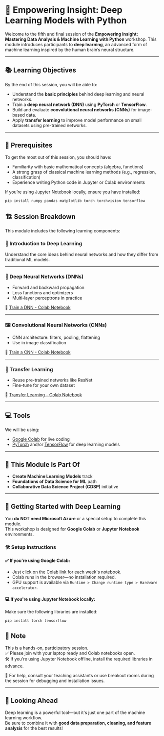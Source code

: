 # 🧠 Empowering Insight: Deep Learning Models with Python

Welcome to the fifth and final session of the **Empowering Insight: Mastering Data Analysis & Machine Learning with Python** workshop. This module introduces participants to **deep learning**, an advanced form of machine learning inspired by the human brain’s neural structure.

---

## 📚 Learning Objectives

By the end of this session, you will be able to:

- Understand the **basic principles** behind deep learning and neural networks.
- Train a **deep neural network (DNN)** using **PyTorch** or **TensorFlow**.
- Build and evaluate **convolutional neural networks (CNNs)** for image-based data.
- Apply **transfer learning** to improve model performance on small datasets using pre-trained networks.

---

## 🧾 Prerequisites

To get the most out of this session, you should have:

- Familiarity with basic mathematical concepts (algebra, functions)
- A strong grasp of classical machine learning methods (e.g., regression, classification)
- Experience writing Python code in Jupyter or Colab environments

If you’re using Jupyter Notebook locally, ensure you have installed:

```bash
pip install numpy pandas matplotlib torch torchvision tensorflow
```
## 🏗️ Session Breakdown

This module includes the following learning components:

### 📘 Introduction to Deep Learning
Understand the core ideas behind neural networks and how they differ from traditional ML models.

---

### 🧮 Deep Neural Networks (DNNs)

- Forward and backward propagation  
- Loss functions and optimizers  
- Multi-layer perceptrons in practice  

📓 [Train a DNN - Colab Notebook](https://colab.research.google.com/drive/YOUR_NOTEBOOK_ID)

---

### 🖼️ Convolutional Neural Networks (CNNs)

- CNN architecture: filters, pooling, flattening  
- Use in image classification  

📓 [Train a CNN - Colab Notebook](https://colab.research.google.com/drive/YOUR_NOTEBOOK_ID)

---

### 🔁 Transfer Learning

- Reuse pre-trained networks like ResNet  
- Fine-tune for your own dataset  

📓 [Transfer Learning - Colab Notebook](https://colab.research.google.com/drive/YOUR_NOTEBOOK_ID)

---

## 💻 Tools

We will be using:

- [Google Colab](https://colab.research.google.com/) for live coding  
- [PyTorch](https://pytorch.org/) and/or [TensorFlow](https://www.tensorflow.org/) for deep learning models  

---

## 🔗 This Module Is Part Of

- **Create Machine Learning Models** track  
- **Foundations of Data Science for ML** path  
- **Collaborative Data Science Project (CDSP)** initiative  

---

## 🧠 Getting Started with Deep Learning

You **do NOT need Microsoft Azure** or a special setup to complete this module.  
This workshop is designed for **Google Colab** or **Jupyter Notebook** environments.

### 🛠️ Setup Instructions

#### ✅ If you're using **Google Colab**:
- Just click on the Colab link for each week's notebook.
- Colab runs in the browser—no installation required.
- GPU support is available via `Runtime > Change runtime type > Hardware accelerator`.

#### 💻 If you're using **Jupyter Notebook** locally:
Make sure the following libraries are installed:

```bash
pip install torch tensorflow 
```

## 📝 Note

This is a hands-on, participatory session.  
✅ Please join with your laptop ready and Colab notebooks open.  
🛠️ If you're using Jupyter Notebook offline, install the required libraries in advance.  

💬 For help, consult your teaching assistants or use breakout rooms during the session for debugging and installation issues.

---

## 🧠 Looking Ahead

Deep learning is a powerful tool—but it's just one part of the machine learning workflow.  
Be sure to combine it with **good data preparation, cleaning, and feature analysis** for the best results!
